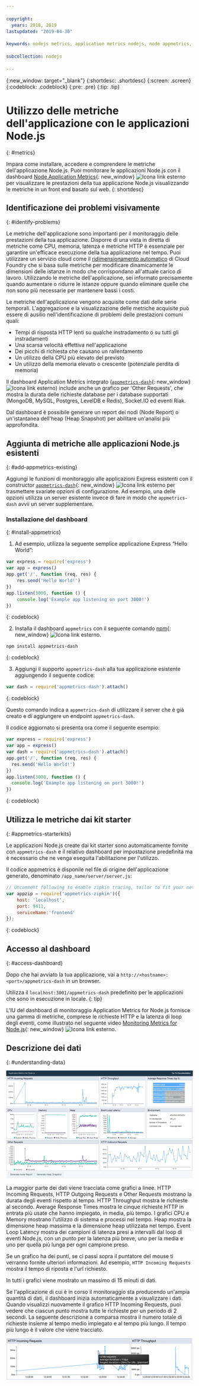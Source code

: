 ```yaml
---

copyright:
  years: 2018, 2019
lastupdated: "2019-04-30"

keywords: nodejs metrics, application metrics nodejs, node appmetrics, nodejs autoscaling, nodejs dash, appmetrics-dashs nodejs

subcollection: nodejs

---
```


{:new_window: target="_blank"}
{:shortdesc: .shortdesc}
{:screen: .screen}
{:codeblock: .codeblock}
{:pre: .pre}
{:tip: .tip}

# Utilizzo delle metriche dell'applicazione con le applicazioni Node.js
{: #metrics}

Impara come installare, accedere e comprendere le metriche dell'applicazione Node.js. Puoi monitorare le applicazioni Node.js con il dashboard [Node Application Metrics](https://developer.ibm.com/open/projects/node-application-metrics/){: new_window} ![Icona link esterno](../icons/launch-glyph.svg "Icona link esterno") per visualizzare le prestazioni della tua applicazione Node.js visualizzando le metriche in un front end basato sul web.
{: shortdesc}

## Identificazione dei problemi visivamente
{: #identify-problems}

Le metriche dell'applicazione sono importanti per il monitoraggio delle prestazioni della tua applicazione. Disporre di una vista in diretta di metriche come CPU, memoria, latenza e metriche HTTP è essenziale per garantire un'efficace esecuzione della tua applicazione nel tempo. Puoi utilizzare un servizio cloud come il [ridimensionamento automatico](/docs/services/Auto-Scaling?topic=Auto-Scaling-get-started) di Cloud Foundry che si basa sulle metriche per modificare dinamicamente le dimensioni delle istanze in modo che corrispondano all'attuale carico di lavoro. Utilizzando le metriche dell'applicazione, sei informato precisamente quando aumentare o ridurre le istanze oppure quando eliminare quelle che non sono più necessarie per mantenere bassi i costi.

Le metriche dell'applicazione vengono acquisite come dati delle serie temporali. L'aggregazione e la visualizzazione delle metriche acquisite può essere di ausilio nell'identificazione di problemi delle prestazioni comuni quali:

* Tempi di risposta HTTP lenti su qualche instradamento o su tutti gli instradamenti
* Una scarsa velocità effettiva nell'applicazione
* Dei picchi di richiesta che causano un rallentamento
* Un utilizzo della CPU più elevato del previsto
* Un utilizzo della memoria elevato o crescente (potenziale perdita di memoria)

Il dashboard Application Metrics integrato ([`appmetrics-dash`](https://github.com/RuntimeTools/appmetrics-dash){: new_window} ![Icona link esterno](../icons/launch-glyph.svg "Icona link esterno")) include anche un grafico per 'Other Requests', che mostra la durata delle richieste database per i database supportati (MongoDB, MySQL, Postgres, LevelDB e Redis), Socket.IO ed eventi Riak.

Dal dashboard è possibile generare un report dei nodi (Node Report) o un'istantanea dell'heap (Heap Snapshot) per abilitare un'analisi più approfondita.

## Aggiunta di metriche alle applicazioni Node.js esistenti
{: #add-appmetrics-existing}

Aggiungi le funzioni di monitoraggio alle applicazioni Express esistenti con il constructor [ `appmetrics-dash`](https://github.com/RuntimeTools/appmetrics-dash){: new_window} ![Icona link esterno](../icons/launch-glyph.svg "Icona link esterno") per trasmettere svariate opzioni di configurazione. Ad esempio, una delle opzioni utilizza un server esistente invece di fare in modo che `appmetrics-dash` avvii un server supplementare.

### Installazione del dashboard
{: #install-appmetrics}

1. Ad esempio, utilizza la seguente semplice applicazione Express “Hello World”:
  ```js
  var express = require('express')
  var app = express()
  app.get('/', function (req, res) {
      res.send('Hello World!')
  })
  app.listen(3000, function () {
      console.log('Example app listening on port 3000!')
  })
  ```
  {: codeblock}

2. Installa il dashboard `appmetrics` con il seguente comando [npm](https://nodejs.org/){: new_window} ![Icona link esterno](../icons/launch-glyph.svg "Icona link esterno").
  ```
  npm install appmetrics-dash
  ```
  {: codeblock}

3. Aggiungi il supporto `appmetrics-dash` alla tua applicazione esistente aggiungendo il seguente codice:
  ```js
  var dash = require('appmetrics-dash').attach()
  ```
  {: codeblock}

  Questo comando indica a `appmetrics-dash` di utilizzare il server che è già creato e di aggiungere un endpoint `appmetrics-dash`.

  Il codice aggiornato si presenta ora come il seguente esempio:
  ```js
  var express = require('express')
  var app = express()
  var dash = require('appmetrics-dash').attach()
  app.get('/', function (req, res) {
    res.send('Hello World!')
  })
  app.listen(3000, function () {
    console.log('Example app listening on port 3000!')
  })
  ```
  {: codeblock}

## Utilizza le metriche dai kit starter
{: #appmetrics-starterkits}

Le applicazioni Node.js create dai kit starter sono automaticamente fornite con `appmetrics-dash` e il relativo dashboard per impostazione predefinita ma è necessario che ne venga eseguita l'abilitazione per l'utilizzo.

Il codice appmetrics è disponile nel file di origine dell'applicazione generato, denominato `/app_name/server/server.js`:
```js
// Uncomment following to enable zipkin tracing, tailor to fit your network configuration:
var appzip = require('appmetrics-zipkin')({
    host: 'localhost',
    port: 9411,
    serviceName:'frontend'
});
```
{: codeblock}

## Accesso al dashboard
{: #access-dashboard}

Dopo che hai avviato la tua applicazione, vai a `http://<hostname>:<port>/appmetrics-dash` in un browser.

Utilizza il `localhost:3001/appmetrics-dash` predefinito per le applicazioni che sono in esecuzione in locale.
{: tip}

L'IU del dashboard di monitoraggio Application Metrics for Node.js fornisce una gamma di metriche, comprese le richieste HTTP e la latenza di loop degli eventi, come illustrato nel seguente video [Monitoring Metrics for Node.js](https://www.youtube.com/watch?v=7hV8gKlMYLs&feature=youtu.be){: new_window} ![Icona link esterno](../icons/launch-glyph.svg "Icona link esterno").

## Descrizione dei dati
{: #understanding-data}

![Dashboard Appmetrics](images/appmetricsdash-1.png)

La maggior parte dei dati viene tracciata come grafici a linee. HTTP Incoming Requests, HTTP Outgoing Requests e Other Requests mostrano la durata degli eventi rispetto al tempo. HTTP Throughput mostra le richieste al secondo. Average Response Times mostra le cinque richieste HTTP in entrata più usate che hanno impiegato, in media, più tempo. I grafici CPU e Memory mostrano l'utilizzo di sistema e processi nel tempo. Heap mostra la dimensione heap massima e la dimensione heap utilizzata nel tempo. Event Loop Latency mostra dei campioni di latenza presi a intervalli dal loop di eventi Node.js, con un punto per la latenza più breve, uno per la media e uno per quella più lunga per ogni campione preso.

Se un grafico ha dei punti, se ci passi sopra il puntatore del mouse ti verranno fornite ulteriori informazioni. Ad esempio, `HTTP Incoming Requests` mostra il tempo di riposta e l'url richiesto.

In tutti i grafici viene mostrato un massimo di 15 minuti di dati.

Se l'applicazione di cui è in corso il monitoraggio sta producendo un'ampia quantità di dati, il dashboard inizia automaticamente a visualizzare i dati. Quando visualizzi nuovamente il grafico HTTP Incoming Requests, puoi vedere che ciascun punto mostra tutte le richieste per un periodo di 2 secondi. La seguente descrizione a comparsa mostra il numero totale di richieste insieme al tempo medio impiegato e al tempo più lungo. Il tempo più lungo è il valore che viene tracciato.

![Mostra descrizione a comparsa](images/tooltip-1.png)





